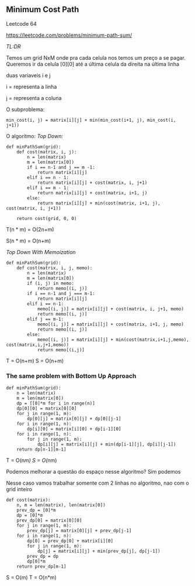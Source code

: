## Minimum Cost Path

Leetcode 64

https://leetcode.com/problems/minimum-path-sum/

_TL:DR_

Temos um grid NxM onde pra cada celula nos temos um preço a se pagar. Queremos ir da celula [0][0] até a última celula da direita na última linha

duas variaveis i e j

i = representa a linha

j = representa a coluna

O subproblema:
```
min_cost(i, j) = matrix[i][j] + min(min_cost(i+1, j), min_cost(i, j+1))
```

O algoritmo:
*Top Down:*
```
def minPathSum(grid):
    def cost(matrix, i, j):
        n = len(matrix)
        m = len(matrix[0])
        if i == n-1 and j == m -1:
            return matrix[i][j]
        elif i == n - 1:
            return matrix[i][j] + cost(matrix, i, j+1)
        elif i == m - 1:
            return matrix[i][j] + cost(matrix, i+1, j)
        else:
            return matrix[i][j] + min(cost(matrix, i+1, j), cost(matrix, i, j+1))

    return cost(grid, 0, 0)
```
T(n * m) = O(2n+m)

S(n * m) = O(n+m)

*Top Down With Memoization*
```
def minPathSum(grid):
    def cost(matrix, i, j, memo):
        n = len(matrix)
        m = len(matrix[0])
        if (i, j) in memo:
            return memo[(i, j)]
        if i == n-1 and j === m-1:
            return matrix[i][j]
        elif i == n-1:
            memo[(i, j)] = matrix[i][j] + cost(matrix, i, j+1, memo)
            return memo[(i, j)]
        elif j == m-1:
            memo[(i, j)] = matrix[i][j] + cost(matrix, i+1, j, memo)
            return memo[(i, j)]
        else:
            memo[(i, j)] = matrix[i][j] + min(cost(matrix,i+1,j,memo), cost(matrix,i,j+1,memo))
            return memo[(i,j)]
```
T = O(n+m)
S = O(n+m)


### The same problem with Bottom Up Approach

```
def minPathSum(grid):
    n = len(matrix)
    m = len(matrix[0])
    dp = [[0]*m for i in range(n)]
    dp[0][0] = matrix[0][0]
    for j in range(1, m):
        dp[0][j] = matrix[0][j] + dp[0][j-1]
    for i in range(1, n):
        dp[i][0] = matrix[i][0] + dp[i-1][0]
    for i in range(1, n):
        for j in range(1, m):
            dp[i][j] = matrix[i][j] + min(dp[i-1][j], dp[i][j-1])
    return dp[n-1][m-1]
```

T = O(n*m)
S = O(n*m)

Podemos melhorar a questão do espaço nesse algoritmo? Sim podemos

Nesse caso vamos trabalhar somente com 2 linhas no algoritmo, nao com o grid inteiro

```
def cost(matrix):
    n, m = len(matrix), len(matrix[0])
    prev_dp = [0]*m
    dp = [0]*m
    prev_dp[0] = matrix[0][0]
    for j in range(1, m):
        prev_dp[j] = matrix[0][j] + prev_dp[j-1]
    for i in range(1, n):
        dp[0] = prev_dp[0] + matrix[i][0]
        for j in range(1, m):
            dp[j] = matrix[i][j] + min(prev_dp[j], dp[j-1])
        prev_dp = dp
        dp[0]*m
    return prev_dp[m-1]
```

S = O(m)
T = O(n*m)


